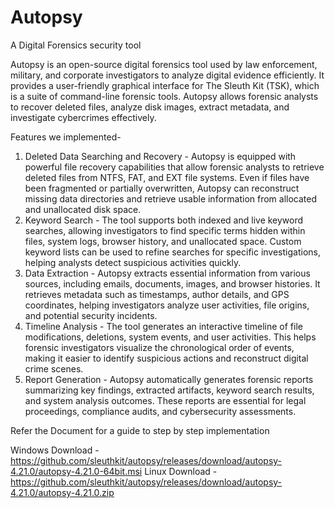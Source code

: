 # Autopsy
A Digital Forensics security tool

Autopsy is an open-source digital forensics tool used by law enforcement, military, and corporate investigators to analyze digital evidence efficiently. It provides a user-friendly graphical interface for The Sleuth Kit (TSK), which is a suite of command-line forensic tools. Autopsy allows forensic analysts to recover deleted files, analyze disk images, extract metadata, and investigate cybercrimes effectively. 

Features we implemented- 

1.	Deleted Data Searching and Recovery - Autopsy is equipped with powerful file recovery capabilities that allow forensic analysts to retrieve deleted files from NTFS, FAT, and EXT file systems. Even if files have been fragmented or partially overwritten, Autopsy can reconstruct missing data directories and retrieve usable information from allocated and unallocated disk space.
2.	Keyword Search - The tool supports both indexed and live keyword searches, allowing investigators to find specific terms hidden within files, system logs, browser history, and unallocated space. Custom keyword lists can be used to refine searches for specific investigations, helping analysts detect suspicious activities quickly.
3.	Data Extraction - Autopsy extracts essential information from various sources, including emails, documents, images, and browser histories. It retrieves metadata such as timestamps, author details, and GPS coordinates, helping investigators analyze user activities, file origins, and potential security incidents.
4.	Timeline Analysis - The tool generates an interactive timeline of file modifications, deletions, system events, and user activities. This helps forensic investigators visualize the chronological order of events, making it easier to identify suspicious actions and reconstruct digital crime scenes.
5.	Report Generation - Autopsy automatically generates forensic reports summarizing key findings, extracted artifacts, keyword search results, and system analysis outcomes. These reports are essential for legal proceedings, compliance audits, and cybersecurity assessments.

Refer the Document for a guide to step by step implementation 

Windows Download - https://github.com/sleuthkit/autopsy/releases/download/autopsy-4.21.0/autopsy-4.21.0-64bit.msi
Linux Download - https://github.com/sleuthkit/autopsy/releases/download/autopsy-4.21.0/autopsy-4.21.0.zip


